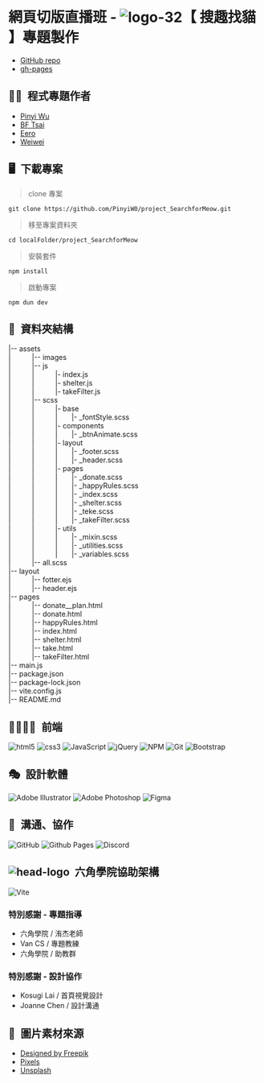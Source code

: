 # 網頁切版直播班 - ![logo-32](https://github.com/PinyiW0/project_SearchforMeow/assets/135148269/6d229cf2-29c5-4903-98e8-4ffb25e6a236)【 搜趣找貓 】專題製作

* [GitHub repo](https://github.com/PinyiW0/project_SearchforMeow)
* [gh-pages](https://pinyiw0.github.io/project_SearchforMeow/)

## 🕺💃&ensp;程式專題作者
  - [Pinyi Wu](https://github.com/PinyiW0)
  - [BF Tsai](https://github.com/bftsai)
  - [Eero](https://github.com/sksak75312)
  - [Weiwei](https://github.com/cieliscute)
    
## 🖥&ensp;下載專案
>clone 專案
```
git clone https://github.com/PinyiW0/project_SearchforMeow.git
```
>移至專案資料夾
```
cd localFolder/project_SearchforMeow
```
>安裝套件
```
npm install
```
>啟動專案
```
npm dun dev
```

## 📂&ensp;資料夾結構
|-- assets  
|&emsp;&emsp;&emsp;|-- images  
|&emsp;&emsp;&emsp;|-- js  
|&emsp;&emsp;&emsp;|&emsp;&emsp;&emsp;|- index.js   
|&emsp;&emsp;&emsp;|&emsp;&emsp;&emsp;|- shelter.js   
|&emsp;&emsp;&emsp;|&emsp;&emsp;&emsp;|- takeFilter.js    
|&emsp;&emsp;&emsp;|-- scss  
|&emsp;&emsp;&emsp;|&emsp;&emsp;&emsp;|- base  
|&emsp;&emsp;&emsp;|&emsp;&emsp;&emsp;|&emsp;&emsp;|- _fontStyle.scss  
|&emsp;&emsp;&emsp;|&emsp;&emsp;&emsp;|- components  
|&emsp;&emsp;&emsp;|&emsp;&emsp;&emsp;|&emsp;&emsp;|- _btnAnimate.scss  
|&emsp;&emsp;&emsp;|&emsp;&emsp;&emsp;|- layout  
|&emsp;&emsp;&emsp;|&emsp;&emsp;&emsp;|&emsp;&emsp;|- _footer.scss  
|&emsp;&emsp;&emsp;|&emsp;&emsp;&emsp;|&emsp;&emsp;|- _header.scss  
|&emsp;&emsp;&emsp;|&emsp;&emsp;&emsp;|- pages  
|&emsp;&emsp;&emsp;|&emsp;&emsp;&emsp;|&emsp;&emsp;|- _donate.scss  
|&emsp;&emsp;&emsp;|&emsp;&emsp;&emsp;|&emsp;&emsp;|- _happyRules.scss  
|&emsp;&emsp;&emsp;|&emsp;&emsp;&emsp;|&emsp;&emsp;|- _index.scss  
|&emsp;&emsp;&emsp;|&emsp;&emsp;&emsp;|&emsp;&emsp;|- _shelter.scss  
|&emsp;&emsp;&emsp;|&emsp;&emsp;&emsp;|&emsp;&emsp;|- _teke.scss  
|&emsp;&emsp;&emsp;|&emsp;&emsp;&emsp;|&emsp;&emsp;|- _takeFilter.scss  
|&emsp;&emsp;&emsp;|&emsp;&emsp;&emsp;|- utils  
|&emsp;&emsp;&emsp;|&emsp;&emsp;&emsp;|&emsp;&emsp;|- _mixin.scss  
|&emsp;&emsp;&emsp;|&emsp;&emsp;&emsp;|&emsp;&emsp;|- _utilities.scss  
|&emsp;&emsp;&emsp;|&emsp;&emsp;&emsp;|&emsp;&emsp;|- _variables.scss  
|&emsp;&emsp;&emsp;|-- all.scss  
|-- layout  
|&emsp;&emsp;&emsp;|-- fotter.ejs  
|&emsp;&emsp;&emsp;|-- header.ejs  
|-- pages  
|&emsp;&emsp;&emsp;|-- donate__plan.html  
|&emsp;&emsp;&emsp;|-- donate.html  
|&emsp;&emsp;&emsp;|-- happyRules.html  
|&emsp;&emsp;&emsp;|-- index.html  
|&emsp;&emsp;&emsp;|-- shelter.html  
|&emsp;&emsp;&emsp;|-- take.html  
|&emsp;&emsp;&emsp;|--  takeFilter.html  
|-- main.js  
|-- package.json  
|-- package-lock.json  
|-- vite.config.js  
|-- README.md  

##  🧑‍💻👩‍💻&ensp;前端
![html5](https://camo.githubusercontent.com/49fbb99f92674cc6825349b154b65aaf4064aec465d61e8e1f9fb99da3d922a1/68747470733a2f2f696d672e736869656c64732e696f2f62616467652f68746d6c352d2532334533344632362e7376673f7374796c653d666f722d7468652d6261646765266c6f676f3d68746d6c35266c6f676f436f6c6f723d7768697465)
![css3](https://camo.githubusercontent.com/e6b67b27998fca3bccf4c0ee479fc8f9de09d91f389cccfbe6cb1e29c10cfbd7/68747470733a2f2f696d672e736869656c64732e696f2f62616467652f637373332d2532333135373242362e7376673f7374796c653d666f722d7468652d6261646765266c6f676f3d63737333266c6f676f436f6c6f723d7768697465)
![JavaScript](https://img.shields.io/badge/javascript-%23323330.svg?style=for-the-badge&logo=javascript&logoColor=%23F7DF1E)
![jQuery](https://img.shields.io/badge/jquery-%230769AD.svg?style=for-the-badge&logo=jquery&logoColor=white)
![NPM](https://img.shields.io/badge/NPM-%23CB3837.svg?style=for-the-badge&logo=npm&logoColor=white)
![Git](https://img.shields.io/badge/git-%23F05033.svg?style=for-the-badge&logo=git&logoColor=white)
![Bootstrap](https://img.shields.io/badge/bootstrap-%238511FA.svg?style=for-the-badge&logo=bootstrap&logoColor=white)

##  🎭&ensp;設計軟體
![Adobe Illustrator](https://img.shields.io/badge/adobe%20illustrator-%23310000?style=for-the-badge&logo=adobeillustrator)
![Adobe Photoshop](https://img.shields.io/badge/adobe%20photoshop-%23001D34?style=for-the-badge&logo=adobephotoshop)
![Figma](https://img.shields.io/badge/figma-%23F24E1E?style=for-the-badge&logo=figma&logoColor=white)

##  🤝&ensp;溝通、協作
![GitHub](https://img.shields.io/badge/github-%23121011.svg?style=for-the-badge&logo=github&logoColor=white)
![Github Pages](https://img.shields.io/badge/github%20pages-121013?style=for-the-badge&logo=github&logoColor=white)
![Discord](https://img.shields.io/badge/Discord-%235865F2.svg?style=for-the-badge&logo=discord&logoColor=white)

##  ![head-logo](https://github.com/PinyiW0/project_SearchforMeow/assets/135148269/d4a301f0-bf77-45a5-86d2-29456e9e019c)&ensp;六角學院協助架構  
![Vite](https://img.shields.io/badge/vite-%23646CFF.svg?style=for-the-badge&logo=vite&logoColor=white)

### 特別感謝 - 專題指導
  - 六角學院 / 洧杰老師
  - Van CS / 專題教練
  - 六角學院 / 助教群
    
### 特別感謝 - 設計協作
  - Kosugi Lai / 首頁視覺設計
  - Joanne Chen / 設計溝通

## 🌄&ensp;圖片素材來源
- [Designed by Freepik](www.freepik.com)
- [Pixels](https://www.pexels.com/zh-tw/)
- [Unsplash](https://unsplash.com/)
